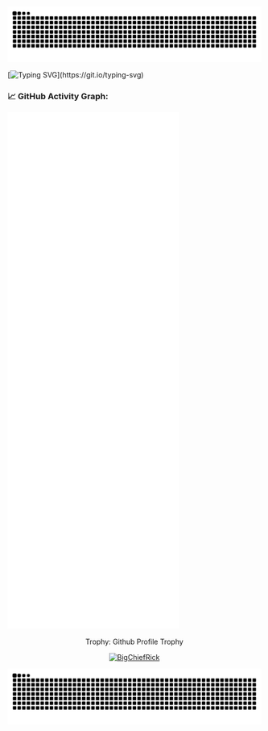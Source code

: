 <!--   my-header-img -->
![](https://raw.githubusercontent.com/BigChiefRick/BigChiefRick/output/github-contribution-grid-snake-dark.svg)
<!--   my-ticker -->  

[![Typing SVG](https://readme-typing-svg.herokuapp.com?color=%2336BCF7&center=true&vCenter=true&width=600&lines=Hi+there+👋,+I+am+BigChiefRick;+Welcome+to+My+Github+Profile!)](https://git.io/typing-svg)


<!--   GitHub stats graph -->
### 📈 GitHub Activity Graph:
 
![Metrics](https://github.com/BigChiefRick/BigChiefRick/blob/master/github-metrics.svg)




<div align="center">
<summary>Trophy: Github Profile Trophy</summary>
</div>

<p align="center"> 
<a href="https://github.com/ryo-ma/github-profile-trophy"><img src="https://github-profile-trophy.vercel.app/?username=BigChiefRick" alt="BigChiefRick" /></a>
</p>

<!--   green snake -->
![BigChiefRick's github activity graph](https://raw.githubusercontent.com/BigChiefRick/BigChiefRick/output/github-contribution-grid-snake.svg)
